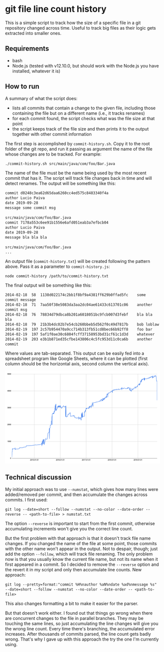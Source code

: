 
# git file line count history

This is a simple script to track how the size of a specific file in a git repository changed across time. Useful to track big files as their logic gets extracted into smaller ones.

## Requirements

- bash
- Node.js (tested with v12.10.0, but should work with the Node.js you have installed, whatever it is)

## How to run

A summary of what the script does:

- lists all commits that contain a change to the given file, including those containing the file but on a different name (i.e., it tracks renames)
- for each commit found, the script checks what was the file size at that point
- the script keeps track of the file size and then prints it to the output together with other commit information

The first step is accomplished by `commit-history.sh`. Copy it to the root folder of the git repo, and run it passing as argument the name of the file whose changes are to be tracked. For example:

    ./commit-history.sh src/main/java/com/foo/Bar.java

The name of the file must be the name being used by the most recent commit that has it. The script will track file changes back in time and will detect renames. The output will be something like this:

```
commit d0248c3ea62d65daa6260cc4ed575c8483340f4a
author Lucio Paiva
date 2019-09-28
message some commit msg

src/main/java/com/foo/Bar.java
commit 7178a553c6ee91b1556e6afd051eab3a7efbcb04
author Lucio Paiva
date 2019-09-28
message bla bla bla

src/main/java/com/foo/Bar.java
...
```

An output file (`commit-history.txt`) will be created following the pattern above. Pass it as a parameter to `commit-history.js`:

    node commit-history /path/to/commit-history.txt

The final output will be something like this:

```
2014-02-18	58	1138d022174c2bb1f8bf9a4381ff629b0ffad5fc	some commit message
2014-02-18	71	7aa50f38e5083da3aa2dc04ae61433c613701c06	another commit msg
2014-02-18	76	78834d79dbca8b201a6018051bc9fcb007d3febf	bla bla bla
2014-02-18	79	21b3b4dc02b7e54cb260bbeb5d562f0c49d7817b	bob loblaw
2014-02-19	197	2c57b954470a9cc714b313fb51cd8bec66b92ff8	foo bar
2014-02-19	197	5af1f0ae30c6804fcff37158953bd31cf61c1d3d	whatever
2014-02-19	203	e3b1b871ed35cfbe143806c4c5fc953d11c0ca6b	another commit
```

Where values are tab-separated. This output can be easily fed into a spreadsheet program like Google Sheets, where it can be plotted (first column should be the horizontal axis, second column the vertical axis).

![](example.png)

## Technical discussion

My initial approach was to use `--numstat`, which gives how many lines were added/removed per commit, and then accumulate the changes across commits. I first used:

    git log --date=short --follow --numstat --no-color --date-order --reverse -- <path-to-file> > numstat.txt

The option `--reverse` is important to start from the first commit, otherwise accumulating increments won't give you the correct line count.

But the first problem with that approach is that it doesn't track file name changes. If you changed the name of the file at some point, those commits with the other name won't appear in the output. Not to despair, though; just add the option `--follow`, which will track file renaming. The only problem now is that you usually know the current file name, but not its name when it first appeared in a commit. So I decided to remove the `--reverse` option and the revert it in my script and only then accumulate line counts. New approach:

    git log --pretty=format:"commit %H%nauthor %aN%ndate %ad%nmessage %s" --date=short --follow --numstat --no-color --date-order -- <path-to-file>

This also changes formatting a bit to make it easier for the parser.

But that doesn't work either. I found out that things go wrong when there are concurrent changes to the file in parallel branches. They may be touching the same lines, so just accumulating the line changes will give you the wrong line count. Every time there's branching, the accumulated error increases. After thousands of commits parsed, the line count gets badly wrong. That's why I gave up with this approach the try the one I'm currently using.
